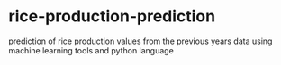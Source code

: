 # rice-production-prediction
prediction of rice production values from the previous years data using machine learning tools and python language
